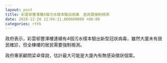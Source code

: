 ```yaml
---
layout: post
title: 彩雲邨豐澤樓4個污水樣本驗出病毒　居民需強制檢測
date: 2020-12-28 12:04:11.000000000 +08:00
categories: rthk
---
```


政府表示，彩雲邨豐澤樓連續有4個污水樣本驗出新型冠狀病毒，雖然大廈未有居民確診，但全棟樓的居民需要強制檢測。

政府專家顧問梁卓偉說，估計最大可能是大廈內有無感染徵狀個案。
